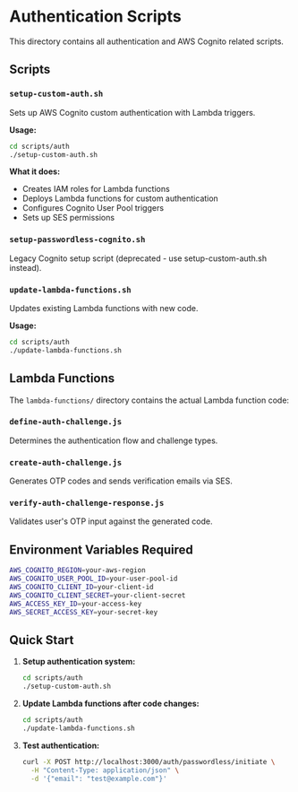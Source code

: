 # Authentication Scripts

This directory contains all authentication and AWS Cognito related scripts.

## Scripts

### `setup-custom-auth.sh`
Sets up AWS Cognito custom authentication with Lambda triggers.

**Usage:**
```bash
cd scripts/auth
./setup-custom-auth.sh
```

**What it does:**
- Creates IAM roles for Lambda functions
- Deploys Lambda functions for custom authentication
- Configures Cognito User Pool triggers
- Sets up SES permissions

### `setup-passwordless-cognito.sh`
Legacy Cognito setup script (deprecated - use setup-custom-auth.sh instead).

### `update-lambda-functions.sh` 
Updates existing Lambda functions with new code.

**Usage:**
```bash
cd scripts/auth
./update-lambda-functions.sh
```

## Lambda Functions

The `lambda-functions/` directory contains the actual Lambda function code:

### `define-auth-challenge.js`
Determines the authentication flow and challenge types.

### `create-auth-challenge.js`
Generates OTP codes and sends verification emails via SES.

### `verify-auth-challenge-response.js`
Validates user's OTP input against the generated code.

## Environment Variables Required

```bash
AWS_COGNITO_REGION=your-aws-region
AWS_COGNITO_USER_POOL_ID=your-user-pool-id
AWS_COGNITO_CLIENT_ID=your-client-id
AWS_COGNITO_CLIENT_SECRET=your-client-secret
AWS_ACCESS_KEY_ID=your-access-key
AWS_SECRET_ACCESS_KEY=your-secret-key
```

## Quick Start

1. **Setup authentication system:**
   ```bash
   cd scripts/auth
   ./setup-custom-auth.sh
   ```

2. **Update Lambda functions after code changes:**
   ```bash
   cd scripts/auth
   ./update-lambda-functions.sh
   ```

3. **Test authentication:**
   ```bash
   curl -X POST http://localhost:3000/auth/passwordless/initiate \
     -H "Content-Type: application/json" \
     -d '{"email": "test@example.com"}'
   ```
